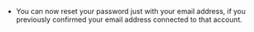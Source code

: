 - You can now reset your password just with your email address, if you previously confirmed your email address connected to that account.
